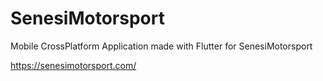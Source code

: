 # SenesiMotorsport

Mobile CrossPlatform Application made with Flutter for SenesiMotorsport

https://senesimotorsport.com/
